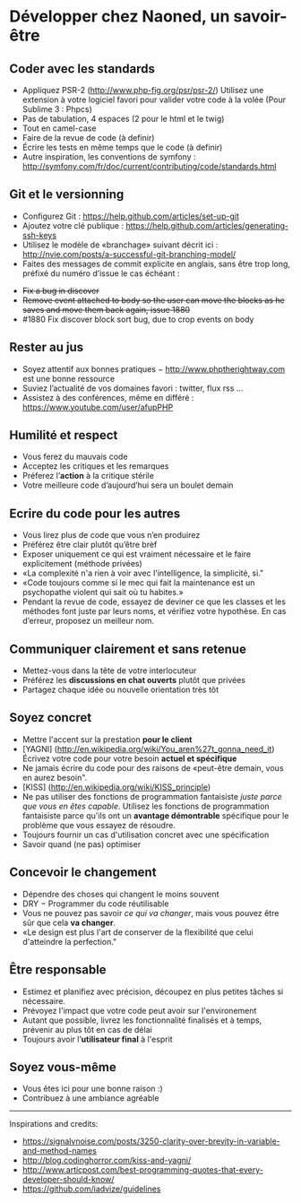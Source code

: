 # Développer chez Naoned, un savoir-être

## Coder avec les standards

- Appliquez PSR-2 (http://www.php-fig.org/psr/psr-2/) Utilisez une extension à votre logiciel favori pour valider votre code à la volée (Pour Sublime 3 : Phpcs)
- Pas de tabulation, 4 espaces (2 pour le html et le twig)
- Tout en camel-case
- Faire de la revue de code (à definir)
- Écrire les tests en même temps que le code (à definir)
- Autre inspiration, les conventions de symfony : http://symfony.com/fr/doc/current/contributing/code/standards.html

## Git et le versionning

- Configurez Git : https://help.github.com/articles/set-up-git
- Ajoutez votre clé publique : https://help.github.com/articles/generating-ssh-keys
- Utilisez le modèle de «branchage» suivant décrit ici : http://nvie.com/posts/a-successful-git-branching-model/
- Faites des messages de commit explicite en anglais, sans être trop long, préfixé du numéro d’issue le cas échéant :
* ~~Fix a bug in discover~~
* ~~Remove event attached to body so the user can move the blocks as he saves and move them back again, issue 1880~~
* #1880 Fix discover block sort bug, due to crop events on body


## Rester au jus

- Soyez attentif aux bonnes pratiques − http://www.phptherightway.com est une bonne ressource
- Suviez l’actualité de vos domaines favori : twitter, flux rss …
- Assistez à des conférences, même en différé : https://www.youtube.com/user/afupPHP

## Humilité et respect

- Vous ferez du mauvais code
- Acceptez les critiques et les remarques
- Préferez l’**action** à la critique stérile
- Votre meilleure code d’aujourd’hui sera un boulet demain

## Ecrire du code pour les autres

- Vous lirez plus de code que vous n’en produirez
- Préférez être clair plutôt qu’être brèf
- Exposer uniquement ce qui est vraiment nécessaire et le faire explicitement (méthode privées)
- «La complexité n'a rien à voir avec l'intelligence, la simplicité, si."
- «Code toujours comme si le mec qui fait la maintenance est un psychopathe violent qui sait où tu habites.»
- Pendant la revue de code, essayez de deviner ce que les classes et les méthodes font juste par leurs noms, et vérifiez votre hypothèse. En cas d’erreur, proposez un meilleur nom.

## Communiquer clairement et sans retenue

- Mettez-vous dans la tête de votre interlocuteur
- Préférez les **discussions en chat ouverts** plutôt que privées
- Partagez chaque idée ou nouvelle orientation très tôt

## Soyez concret

- Mettre l'accent sur la prestation **pour le client**
- [YAGNI] (http://en.wikipedia.org/wiki/You_aren%27t_gonna_need_it) Écrivez votre code pour votre besoin **actuel et spécifique**
- Ne jamais écrire du code pour des raisons de «peut-être demain, vous en aurez besoin".
- [KISS] (http://en.wikipedia.org/wiki/KISS_principle)
- Ne pas utiliser des fonctions de programmation fantaisiste *juste parce que vous en êtes capable*. Utilisez les fonctions de programmation fantaisiste parce qu'ils ont un **avantage démontrable** spécifique pour le problème que vous essayez de résoudre.
- Toujours fournir un cas d'utilisation concret avec une spécification
- Savoir quand (ne pas) optimiser

## Concevoir le changement

- Dépendre des choses qui changent le moins souvent
- DRY − Programmer du code réutilisable
- Vous ne pouvez pas savoir *ce qui va changer*, mais vous pouvez être sûr que cela **va changer**.
- «Le design est plus l'art de conserver de la flexibilité que celui d'atteindre la perfection."

## Être responsable

- Estimez et planifiez avec précision, découpez en plus petites tâches si nécessaire.
- Prévoyez l'impact que votre code peut avoir sur l'environement
- Autant que possible, livrez les fonctionnalité finalisés et à temps, prévenir au plus tôt en cas de délai
- Toujours avoir l’**utilisateur final** à l'esprit

## Soyez vous-même

- Vous êtes ici pour une bonne raison :)
- Contribuez à une ambiance agréable

---
Inspirations and credits:

- https://signalvnoise.com/posts/3250-clarity-over-brevity-in-variable-and-method-names
- http://blog.codinghorror.com/kiss-and-yagni/
- http://www.articpost.com/best-programming-quotes-that-every-developer-should-know/
- https://github.com/iadvize/guidelines
